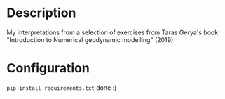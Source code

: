# Description
My interpretations from a selection of exercises from Taras Gerya's book "Introduction to Numerical geodynamic modelling" (2019)

# Configuration
`pip install requirements.txt` done :) 

